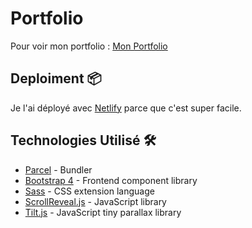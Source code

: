 # Portfolio
Pour voir mon portfolio : [Mon Portfolio](https://portfolio-ilan.netlify.app)
## Deploiment 📦

Je l'ai déployé avec [Netlify](https://netlify.com) parce que c'est super facile.

## Technologies Utilisé 🛠️

- [Parcel](https://parceljs.org/) - Bundler
- [Bootstrap 4](https://getbootstrap.com/docs/4.3/getting-started/introduction/) - Frontend component library
- [Sass](https://sass-lang.com/documentation) - CSS extension language
- [ScrollReveal.js](https://scrollrevealjs.org/) - JavaScript library
- [Tilt.js](https://gijsroge.github.io/tilt.js/) - JavaScript tiny parallax library
